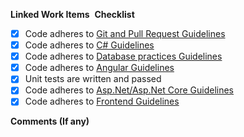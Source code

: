 **Linked Work Items**
​
**Checklist**
- [x] Code adheres to [Git and Pull Request Guidelines](http://knowledge.promactinfo.com/books/guidelines/page/git-and-pull-request-checklist)
- [x]  Code adheres to [C# Guidelines](http://knowledge.promactinfo.com/books/guidelines/page/c-checklist)
- [x]  Code adheres to [Database practices Guidelines](http://knowledge.promactinfo.com/books/guidelines/page/project-structure-and-database-practices-checklist-%28aspnet-and-ef%29)
- [x]  Code adheres to [Angular Guidelines](http://knowledge.promactinfo.com/books/guidelines/page/angular-checklist)
- [x] Unit tests are written and passed
- [x]  Code adheres to [Asp.Net/Asp.Net Core Guidelines](http://knowledge.promactinfo.com/books/guidelines/page/project-structure-and-database-practices-checklist-%28aspnet-and-ef%29)
- [x]  Code adheres to [Frontend Guidelines](http://knowledge.promactinfo.com/books/guidelines/page/front-end-checklist)

**Comments (If any)**
